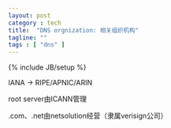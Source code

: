 ```yaml
---
layout: post
category : tech
title:  "DNS orgnization: 相关组织机构"
tagline: ""
tags : [ "dns" ] 
---
```

{% include JB/setup %}

IANA -> RIPE/APNIC/ARIN

root server由ICANN管理

.com、.net由netsolution经营（隶属verisign公司）
